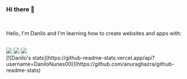 ### Hi there 👋
<br>
<p> Hello, I'm Danilo and I'm learning how to create websites and apps with:</p>
<br>
<img src="https://img.shields.io/badge/HTML-239120?style=for-the-badge&logo=html5&logoColor=white">
<img src="https://img.shields.io/badge/CSS-239120?&style=for-the-badge&logo=css3&logoColor=white">
<img src="https://img.shields.io/badge/JavaScript-F7DF1E?style=for-the-badge&logo=javascript&logoColor=black">
<br>
[![Danilo's stats](https://github-readme-stats.vercel.app/api?username=DaniloNunes00)](https://github.com/anuraghazra/github-readme-stats)



